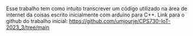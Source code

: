 Esse trabalho tem como intuito transcrever um código utilizado na área de internet da coisas escrito inicialmente com arduino para C++.
Link para o github do trabalho inicial: https://github.com/umjourje/CPS730-IoT-2023_3/tree/main